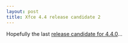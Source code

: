 ```yaml
---
layout: post
title: Xfce 4.4 release candidate 2
---
```


Hopefully the last <a href="http://foo-projects.org/pipermail/xfce4-dev/2006-November/021666.html">release candidate for 4.4.0</a>...
